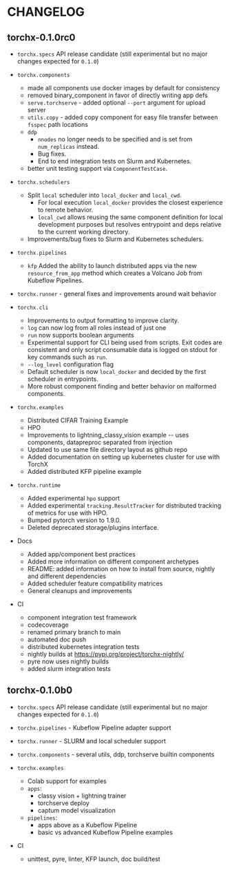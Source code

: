 # CHANGELOG

## torchx-0.1.0rc0

* `torchx.specs` API release candidate
  (still experimental but no major changes expected for `0.1.0`)
* `torchx.components`
  * made all components use docker images by default for consistency
  * removed binary_component in favor of directly writing app defs
  * `serve.torchserve` - added optional `--port` argument for upload server
  * `utils.copy` - added copy component for easy file transfer between `fsspec` path locations
  * `ddp` 
    * `nnodes` no longer needs to be specified and is set from `num_replicas` instead.
    * Bug fixes.
    * End to end integration tests on Slurm and Kubernetes.
  * better unit testing support via `ComponentTestCase`.
* `torchx.schedulers`
  * Split `local` scheduler into `local_docker` and `local_cwd`. 
    * For local execution `local_docker` provides the closest experience to remote behavior.
    * `local_cwd` allows reusing the same component definition for local development purposes but resolves entrypoint and deps relative to the current working directory. 
  * Improvements/bug fixes to Slurm and Kubernetes schedulers.
* `torchx.pipelines`
  * `kfp` Added the ability to launch distributed apps via the new `resource_from_app` method which creates a Volcano Job from Kubeflow Pipelines.
* `torchx.runner` - general fixes and improvements around wait behavior
* `torchx.cli`
  * Improvements to output formatting to improve clarity.
  * `log` can now log from all roles instead of just one
  * `run` now supports boolean arguments
  * Experimental support for CLI being used from scripts. Exit codes are consistent and only script consumable data is logged on stdout for key commands such as `run`.
  * `--log_level` configuration flag
  * Default scheduler is now `local_docker` and decided by the first scheduler in entrypoints.
  * More robust component finding and better behavior on malformed components.
* `torchx.examples`
   * Distributed CIFAR Training Example
   * HPO
   * Improvements to lightning_classy_vision example -- uses components, datapreproc separated from injection
   * Updated to use same file directory layout as github repo
   * Added documentation on setting up kubernetes cluster for use with TorchX
   * Added distributed KFP pipeline example

* `torchx.runtime`
  * Added experimental `hpo` support
  * Added experimental `tracking.ResultTracker` for distributed tracking of metrics for use with HPO. 
  * Bumped pytorch version to 1.9.0.
  * Deleted deprecated storage/plugins interface.
* Docs
  * Added app/component best practices
  * Added more information on different component archetypes
  * README: added information on how to install from source, nightly and different dependencies
  * Added scheduler feature compatibility matrices
  * General cleanups and improvements
* CI
  * component integration test framework
  * codecoverage
  * renamed primary branch to main
  * automated doc push
  * distributed kubernetes integration tests
  * nightly builds at https://pypi.org/project/torchx-nightly/
  * pyre now uses nightly builds
  * added slurm integration tests


## torchx-0.1.0b0

* `torchx.specs` API release candidate
  (still experimental but no major changes expected for `0.1.0`)

* `torchx.pipelines` - Kubeflow Pipeline adapter support
* `torchx.runner` - SLURM and local scheduler support
* `torchx.components` - several utils, ddp, torchserve builtin components
* `torchx.examples`
   * Colab support for examples
   * `apps`:
     * classy vision + lightning trainer
     * torchserve deploy
     * captum model visualization
   * `pipelines`:
     * apps above as a Kubeflow Pipeline
     * basic vs advanced Kubeflow Pipeline examples
* CI
  * unittest, pyre, linter, KFP launch, doc build/test
